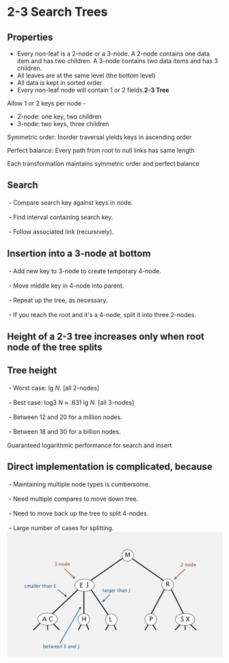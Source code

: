 # 2-3 Search Trees

## Properties

- Every non-leaf is a 2-node or a 3-node. A 2-node contains one data item and has two children. A 3-node contains two data items and has 3 children.
- All leaves are at the same level (the bottom level)
- All data is kept in sorted order
- Every non-leaf node will contain 1 or 2 fields.**2-3 Tree**

Allow 1 or 2 keys per node -

- 2-node: one key, two children
- 3-node: two keys, three children

Symmetric order: Inorder traversal yields keys in ascending order

Perfect balance: Every path from root to null links has same length

Each transformation maintains symmetric order and perfect balance

## Search

・Compare search key against keys in node.

・Find interval containing search key.

・Follow associated link (recursively).

## Insertion into a 3-node at bottom

・Add new key to 3-node to create temporary 4-node.

・Move middle key in 4-node into parent.

・Repeat up the tree, as necessary.

・If you reach the root and it's a 4-node, split it into three 2-nodes.

## Height of a 2-3 tree increases only when root node of the tree splits

## Tree height

・Worst case: lg *N*. [all 2-nodes]

・Best case: log3 *N* ≈ .631 lg *N*. [all 3-nodes]

・Between 12 and 20 for a million nodes.

・Between 18 and 30 for a billion nodes.

Guaranteed logarithmic performance for search and insert

## Direct implementation is complicated, because

・Maintaining multiple node types is cumbersome.

・Need multiple compares to move down tree.

・Need to move back up the tree to split 4-nodes.

・Large number of cases for splitting.
![image](../../media/2-3-Search-Trees-image1.jpg)

